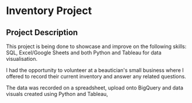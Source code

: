 # Inventory Project

## Project Description

This project is being done to showcase and improve on the following skills: SQL, Excel/Google Sheets and both Python and Tableau for data visualisation.

I had the opportunity to volunteer at a beautician's small business where I offered to record their current inventory and answer any related questions.

The data was recorded on a spreadsheet, upload onto BigQuery and data visuals created using Python and Tableau, 